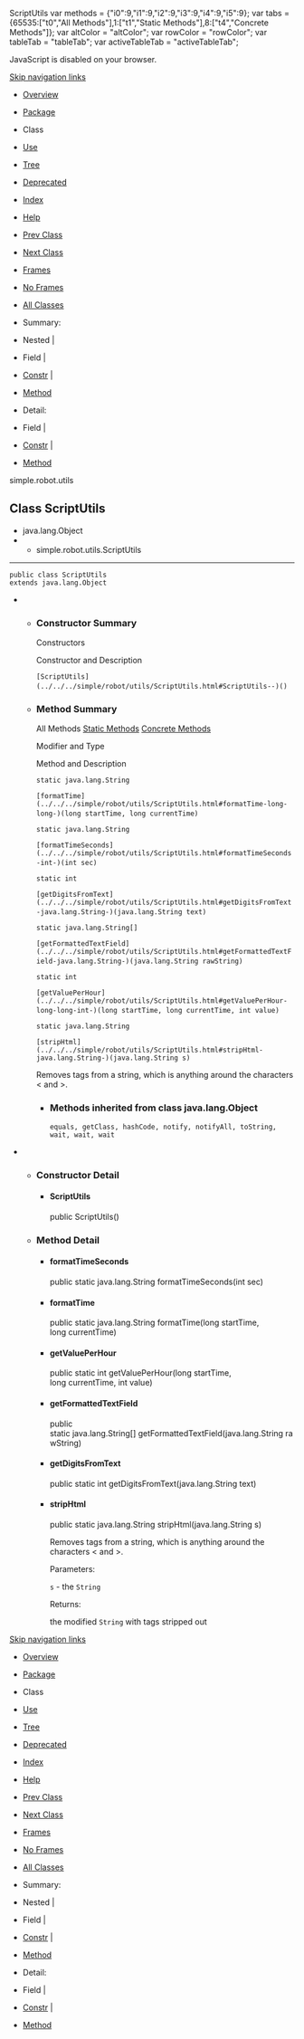ScriptUtils   <!-- try { if (location.href.indexOf('is-external=true') == -1) { parent.document.title="ScriptUtils"; } } catch(err) { } //--> var methods = {"i0":9,"i1":9,"i2":9,"i3":9,"i4":9,"i5":9}; var tabs = {65535:\["t0","All Methods"\],1:\["t1","Static Methods"\],8:\["t4","Concrete Methods"\]}; var altColor = "altColor"; var rowColor = "rowColor"; var tableTab = "tableTab"; var activeTableTab = "activeTableTab";

JavaScript is disabled on your browser.

[Skip navigation links](#skip.navbar.top "Skip navigation links")

*   [Overview](../../../overview-summary.html)
*   [Package](package-summary.html)
*   Class
*   [Use](class-use/ScriptUtils.html)
*   [Tree](package-tree.html)
*   [Deprecated](../../../deprecated-list.html)
*   [Index](../../../index-files/index-1.html)
*   [Help](../../../help-doc.html)

*   [Prev Class](../../../simple/robot/utils/Random.html "class in simple.robot.utils")
*   [Next Class](../../../simple/robot/utils/SimplePair.html "class in simple.robot.utils")

*   [Frames](../../../index.html?simple/robot/utils/ScriptUtils.html)
*   [No Frames](ScriptUtils.html)

*   [All Classes](../../../allclasses-noframe.html)

<!-- allClassesLink = document.getElementById("allclasses\_navbar\_top"); if(window==top) { allClassesLink.style.display = "block"; } else { allClassesLink.style.display = "none"; } //-->

*   Summary: 
*   Nested | 
*   Field | 
*   [Constr](#constructor.summary) | 
*   [Method](#method.summary)

*   Detail: 
*   Field | 
*   [Constr](#constructor.detail) | 
*   [Method](#method.detail)

simple.robot.utils

Class ScriptUtils
-----------------

*   java.lang.Object
*   *   simple.robot.utils.ScriptUtils

*   * * *
    
      
    
    public class ScriptUtils
    extends java.lang.Object
    

*   *   ### Constructor Summary
        
        Constructors 
        
        Constructor and Description
        
        `[ScriptUtils](../../../simple/robot/utils/ScriptUtils.html#ScriptUtils--)()` 
        
    
    *   ### Method Summary
        
        All Methods [Static Methods](javascript:show\(1\);) [Concrete Methods](javascript:show\(8\);) 
        
        Modifier and Type
        
        Method and Description
        
        `static java.lang.String`
        
        `[formatTime](../../../simple/robot/utils/ScriptUtils.html#formatTime-long-long-)(long startTime, long currentTime)` 
        
        `static java.lang.String`
        
        `[formatTimeSeconds](../../../simple/robot/utils/ScriptUtils.html#formatTimeSeconds-int-)(int sec)` 
        
        `static int`
        
        `[getDigitsFromText](../../../simple/robot/utils/ScriptUtils.html#getDigitsFromText-java.lang.String-)(java.lang.String text)` 
        
        `static java.lang.String[]`
        
        `[getFormattedTextField](../../../simple/robot/utils/ScriptUtils.html#getFormattedTextField-java.lang.String-)(java.lang.String rawString)` 
        
        `static int`
        
        `[getValuePerHour](../../../simple/robot/utils/ScriptUtils.html#getValuePerHour-long-long-int-)(long startTime, long currentTime, int value)` 
        
        `static java.lang.String`
        
        `[stripHtml](../../../simple/robot/utils/ScriptUtils.html#stripHtml-java.lang.String-)(java.lang.String s)`
        
        Removes tags from a string, which is anything around the characters < and >.
        
        *   ### Methods inherited from class java.lang.Object
            
            `equals, getClass, hashCode, notify, notifyAll, toString, wait, wait, wait`

*   *   ### Constructor Detail
        
        *   #### ScriptUtils
            
            public ScriptUtils()
            
    
    *   ### Method Detail
        
        *   #### formatTimeSeconds
            
            public static java.lang.String formatTimeSeconds(int sec)
            
        
        *   #### formatTime
            
            public static java.lang.String formatTime(long startTime,
                                                      long currentTime)
            
        
        *   #### getValuePerHour
            
            public static int getValuePerHour(long startTime,
                                              long currentTime,
                                              int value)
            
        
        *   #### getFormattedTextField
            
            public static java.lang.String\[\] getFormattedTextField(java.lang.String rawString)
            
        
        *   #### getDigitsFromText
            
            public static int getDigitsFromText(java.lang.String text)
            
        
        *   #### stripHtml
            
            public static java.lang.String stripHtml(java.lang.String s)
            
            Removes tags from a string, which is anything around the characters < and >.
            
            Parameters:
            
            `s` - the `String`
            
            Returns:
            
            the modified `String` with tags stripped out
            

[Skip navigation links](#skip.navbar.bottom "Skip navigation links")

*   [Overview](../../../overview-summary.html)
*   [Package](package-summary.html)
*   Class
*   [Use](class-use/ScriptUtils.html)
*   [Tree](package-tree.html)
*   [Deprecated](../../../deprecated-list.html)
*   [Index](../../../index-files/index-1.html)
*   [Help](../../../help-doc.html)

*   [Prev Class](../../../simple/robot/utils/Random.html "class in simple.robot.utils")
*   [Next Class](../../../simple/robot/utils/SimplePair.html "class in simple.robot.utils")

*   [Frames](../../../index.html?simple/robot/utils/ScriptUtils.html)
*   [No Frames](ScriptUtils.html)

*   [All Classes](../../../allclasses-noframe.html)

<!-- allClassesLink = document.getElementById("allclasses\_navbar\_bottom"); if(window==top) { allClassesLink.style.display = "block"; } else { allClassesLink.style.display = "none"; } //-->

*   Summary: 
*   Nested | 
*   Field | 
*   [Constr](#constructor.summary) | 
*   [Method](#method.summary)

*   Detail: 
*   Field | 
*   [Constr](#constructor.detail) | 
*   [Method](#method.detail)